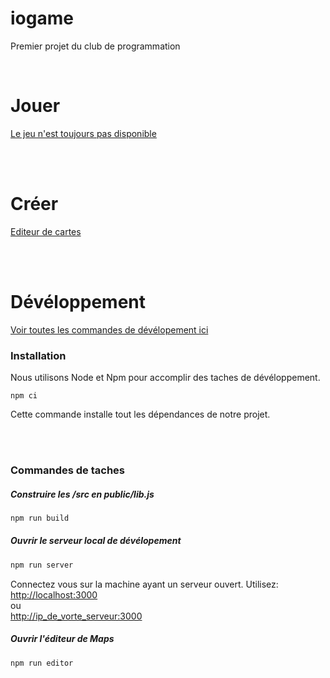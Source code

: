 # iogame
Premier projet du club de programmation

<br/>

# Jouer
[Le jeu n'est toujours pas disponible](https://raw.githack.com/MomoClubProg/iogame/master/public/index.html)

<br/><br/>

# Créer
[Editeur de cartes](https://raw.githack.com/MomoClubProg/iogame/master/editor/index.html)

<br/><br/>

# Dévéloppement

[Voir toutes les commandes de dévélopement ici](https://github.com/matiasvlevi/iogame/blob/c801ee2897833d216ef50f4f1bcd9aaed42dcb70/package.json#L6-L12)

### Installation
Nous utilisons Node et Npm pour accomplir des taches de dévéloppement.
```
npm ci
```
Cette commande installe tout les dépendances de notre projet.

<br/><br/>

### Commandes de taches


##### Construire les /src en public/lib.js

```sh
npm run build
```


##### Ouvrir le serveur local de dévélopement

```sh
npm run server
```
Connectez vous sur la machine ayant un serveur ouvert. Utilisez:<br/>
[http://localhost:3000](http://localhost:3000)
<br/>
ou
<br/>
[http://ip_de_vorte_serveur:3000](http://ip_de_vorte_serveur:3000)


##### Ouvrir l'éditeur de Maps

```sh
npm run editor
```

<br/>

